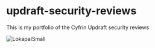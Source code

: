 # updraft-security-reviews
This is my portfolio of the Cyfrin Updraft security reviews

![LokapalSmall](https://github.com/user-attachments/assets/68a0be53-f034-4294-8fac-8cec5d5b8c5f)
